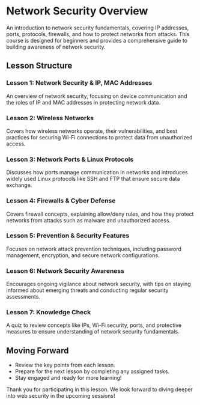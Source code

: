 # Network Security Overview

An introduction to network security fundamentals, covering IP addresses, ports, protocols, firewalls, and how to protect networks from attacks. This course is designed for beginners and provides a comprehensive guide to building awareness of network security.

## **Lesson Structure**

### **Lesson 1: Network Security & IP, MAC Addresses**

An overview of network security, focusing on device communication and the roles of IP and MAC addresses in protecting network data.

### Lesson 2: Wireless Networks

Covers how wireless networks operate, their vulnerabilities, and best practices for securing Wi-Fi connections to protect data from unauthorized access.

### **Lesson 3:** **Network** **Ports & Linux Protocols**

Discusses how ports manage communication in networks and introduces widely used Linux protocols like SSH and FTP that ensure secure data exchange.

### **Lesson 4: Firewalls & Cyber Defense**

Covers firewall concepts, explaining allow/deny rules, and how they protect networks from attacks such as malware and unauthorized access.

### **Lesson 5: Prevention & Security Features**

Focuses on network attack prevention techniques, including password management, encryption, and secure network configurations.

### **Lesson 6: Network Security Awareness**

Encourages ongoing vigilance about network security, with tips on staying informed about emerging threats and conducting regular security assessments.

### **Lesson 7: Knowledge Check**

A quiz to review concepts like IPs, Wi-Fi security, ports, and protective measures to ensure understanding of network security fundamentals.

## **Moving Forward**

-   Review the key points from each lesson.
-   Prepare for the next lesson by completing any assigned tasks.
-   Stay engaged and ready for more learning!

Thank you for participating in this lesson. We look forward to diving deeper into web security in the upcoming sessions!
<!--stackedit_data:
eyJoaXN0b3J5IjpbLTY0OTYxMzA3NiwzNzYxMzgwNjRdfQ==
-->